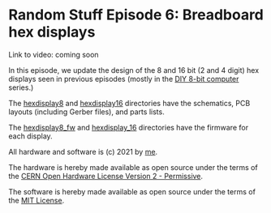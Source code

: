 # Random Stuff Episode 6: Breadboard hex displays

Link to video: coming soon

In this episode, we update the design of the 8 and 16 bit (2 and 4 digit)
hex displays seen in previous episodes (mostly in the
[DIY 8-bit computer](https://github.com/daveho/DIY8bit) series.)

The [hexdisplay8](hexdisplay8) and [hexdisplay16](hexdisplay16) directories
have the schematics, PCB layouts (including Gerber files), and parts lists.

The [hexdisplay8\_fw](hexdisplay8_fw) and [hexdisplay\_16](hexdisplay16_fw)
directories have the firmware for each display.

All hardware and software is (c) 2021 by [me](https://github.com/daveho).

The hardware is hereby made available as open source under
the terms of the [CERN Open Hardware License Version 2 - Permissive](https://ohwr.org/cern_ohl_p_v2.txt).

The software is hereby made available as open source under
the terms of the [MIT License](https://opensource.org/licenses/MIT).
